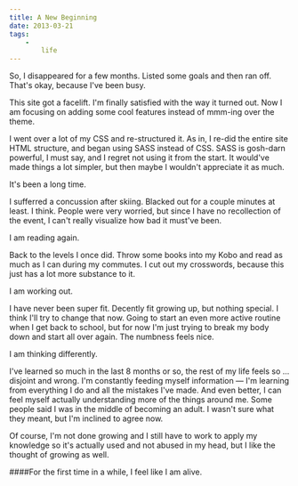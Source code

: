 ```yaml
---
title: A New Beginning
date: 2013-03-21
tags:
    -
        life
---
```



So, I disappeared for a few months. Listed some goals and then ran off. That's okay, because I've been busy.

This site got a facelift. I'm finally satisfied with the way it turned out. Now I am focusing on adding some cool features instead of mmm-ing over the theme.

I went over a lot of my CSS and re-structured it. As in, I re-did the entire site HTML structure, and began using SASS instead of CSS. SASS is gosh-darn powerful, I must say, and I regret not using it from the start. It would've made things a lot simpler, but then maybe I wouldn't appreciate it as much.


It's been a long time.

I sufferred a concussion after skiing. Blacked out for a couple minutes at least. I think. People were very worried, but since I have no recollection of the event, I can't really visualize how bad it must've been.


I am reading again.

Back to the levels I once did. Throw some books into my Kobo and read as much as I can during my commutes. I cut out my crosswords, because this just has a lot more substance to it.


I am working out.

I have never been super fit. Decently fit growing up, but nothing special. I think I'll try to change that now. Going to start an even more active routine when I get back to school, but for now I'm just trying to break my body down and start all over again. The numbness feels nice.


I am thinking differently.

I've learned so much in the last 8 months or so, the rest of my life feels so ... disjoint and wrong. I'm constantly feeding myself information &mdash; I'm learning from everything I do and all the mistakes I've made. And even better, I can feel myself actually understanding more of the things around me. Some people said I was in the middle of becoming an adult. I wasn't sure what they meant, but I'm inclined to agree now.

Of course, I'm not done growing and I still have to work to apply my knowledge so it's actually used and not abused in my head, but I like the thought of growing as well.



####For the first time in a while, I feel like I am alive.

